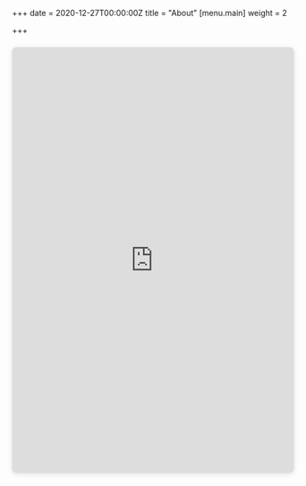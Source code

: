 +++
date = 2020-12-27T00:00:00Z
title = "About"
[menu.main]
weight = 2

+++

<div style="position: relative; width: 100%; height: 0; padding-top: 141.4286%;
 padding-bottom: 48px; box-shadow: 0 2px 8px 0 rgba(63,69,81,0.16); margin-top: 1.6em; margin-bottom: 0.9em; overflow: hidden;
 border-radius: 8px; will-change: transform;">
  <iframe style="position: absolute; width: 100%; height: 100%; top: 0; left: 0; border: none; padding: 0;margin: 0;"
    src="https:&#x2F;&#x2F;www.canva.com&#x2F;design&#x2F;DAEFyoNrDGI&#x2F;tpO_n2sbfP0s87E-iDM3Bg&#x2F;view?website#2">
  </iframe>
</div>
